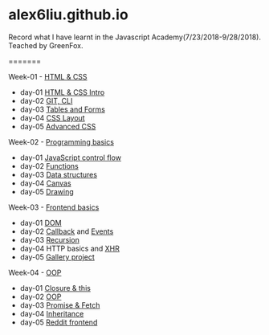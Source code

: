 # alex6liu.github.io
Record what I have learnt in the Javascript Academy(7/23/2018-9/28/2018). Teached by GreenFox.

=======

Week-01 - [HTML & CSS](https://github.com/green-fox-academy/suzhou-syllabus/wiki/Week-1)
  - day-01 [HTML & CSS Intro](https://github.com/green-fox-academy/teaching-materials/tree/master/workshop/ui-development/intro)
  - day-02 [GIT, CLI](https://github.com/greenfox-academy/teaching-materials/tree/master/workshop/command-line)
  - day-03 [Tables and Forms](https://github.com/greenfox-academy/teaching-materials/tree/master/workshop/ui-development/tables-and-forms)
  - day-04 [CSS Layout](https://github.com/greenfox-academy/teaching-materials/tree/master/workshop/ui-development/layout)
  - day-05 [Advanced CSS](https://github.com/greenfox-academy/teaching-materials/tree/master/workshop/ui-development/advanced-css)
  
Week-02 - [Programming basics](https://github.com/green-fox-academy/suzhou-syllabus/wiki/Week-2)
  - day-01 [JavaScript control flow](https://github.com/greenfox-academy/teaching-materials/blob/master/workshop/expressions-and-control-flow/javascript.md)
  - day-02 [Functions](https://github.com/greenfox-academy/teaching-materials/blob/master/workshop/functions-and-arrays/javascript.md)
  - day-03 [Data structures](https://github.com/greenfox-academy/teaching-materials/blob/master/workshop/data-structures/javascript.md)
  - day-04 [Canvas](https://github.com/greenfox-academy/teaching-materials/blob/master/workshop/drawing/javascript.md)
  - day-05 [Drawing](https://github.com/greenfox-academy/teaching-materials/tree/master/project/drawing)
  
Week-03 - [Frontend basics](https://github.com/green-fox-academy/suzhou-syllabus/wiki/Week-3)
  - day-01 [DOM](https://github.com/greenfox-academy/teaching-materials/tree/master/workshop/ui-development/dom)
  - day-02 [Callback](https://github.com/green-fox-academy/teaching-materials/tree/master/workshop/ui-development/callback) and [Events](https://github.com/green-fox-academy/teaching-materials/tree/master/workshop/ui-development/event-listener)
  - day-03 [Recursion](https://github.com/greenfox-academy/teaching-materials/blob/master/workshop/recursion/javascript.md)
  - day-04 HTTP basics and [XHR](https://github.com/green-fox-academy/teaching-materials/tree/master/workshop/xhr)
  - day-05 [Gallery project](https://github.com/green-fox-academy/teaching-materials/tree/master/project/gallery)
  
Week-04 - [OOP](https://github.com/green-fox-academy/suzhou-syllabus/wiki/Week-4)
  - day-01 [Closure & this](https://github.com/green-fox-academy/teaching-materials/tree/master/workshop/advanced-js-01)
  - day-02 [OOP](https://github.com/green-fox-academy/teaching-materials/blob/master/workshop/oo/typescript.md)
  - day-03 [Promise & Fetch](https://github.com/green-fox-academy/teaching-materials/tree/master/workshop/promise-and-fetch)
  - day-04 [Inheritance](https://github.com/green-fox-academy/teaching-materials/blob/master/workshop/inheritance/typescript.md)
  - day-05 [Reddit frontend](https://github.com/green-fox-academy/teaching-materials/tree/master/project/reddit/frontend)

